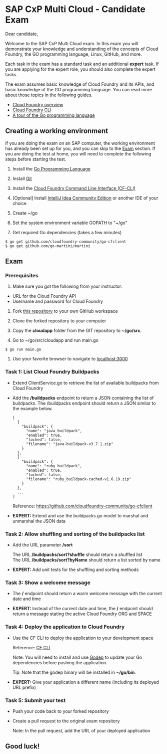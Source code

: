 # SAP CxP Multi Cloud - Candidate Exam

Dear candidate,

Welcome to the SAP CxP Multi Cloud exam. In this exam you will demonstrate your knowledge and understanding of the concepts of Cloud Foundry, the GO programming language, Linux, GitHub, and more.

Each task in the exam has a standard task and an additional **expert** task. If you are applying for the expert role, you should also complete the expert tasks.

The exam assumes basic knowledge of Cloud Foundry and its APIs, and basic knowledge of the GO programming language. You can read more about those topics in the following guides.

* [Cloud Foundry overview](https://docs.cloudfoundry.org/concepts/overview.html)
* [Cloud Foundry CLI](https://docs.cloudfoundry.org/cf-cli/)
* [A tour of the Go programming language](https://tour.golang.org/)

## Creating a working environment

If you are doing the exam on an SAP computer, the working environment has already been set up for you, and you can skip to the [Exam](#exam) section. If you are doing the test at home, you will need to complete the following steps before starting the test.

1. Install the [Go Programming Language](https://golang.org/dl/)

1. Install [Git](https://git-scm.com/downloads)

1. Install the [Cloud Foundry Command Line Interface (CF-CLI)](https://github.com/cloudfoundry/cli#downloads)

1. [Optional] Install [IntelliJ Idea Community Edition](https://www.jetbrains.com/idea/#chooseYourEdition) or another IDE of your choice

1. Create ~/go

1. Set the system environment variable GOPATH to "~/go"

1. Get required Go dependencies (takes a few minutes)

 ```
 $ go get github.com/cloudfoundry-community/go-cfclient
 $ go get github.com/go-martini/martini
 ```

## Exam

### Prerequisites
 
1. Make sure you got the following from your instructor:

  * URL for the Cloud Foundry API
  * Username and password for Cloud Foundry

1. Fork [this repository](https://github.com/sapmulticloud/candidate-exam) to your own GitHub workspace

1. Clone the forked repository to your computer

1. Copy the **cloudapp** folder from the GIT repository to **~/go/src**.

1. Go to ~/go/src/cloudapp and run main.go

  `$ go run main.go`

1. Use your favorite browser to navigate to [localhost:3000](http://localhost:3000)
  
### Task 1: List Cloud Foundry Buildpacks

* Extend ClientService.go to retrieve the list of available buildpacks from Cloud Foundry

* Add the **/buildpacks** endpoint to return a JSON containing the list of buildpacks. The /buildpacks endpoint should return a JSON similar to the example below.

  ```
  [
    {
      "buildpack": {
        "name": "java_buildpack",
        "enabled": true,
        "locked": false,
        "filename": "java-buildpack-v3.7.1.zip"
      }
    },
    {
      "buildpack": {
        "name": "ruby_buildpack",
        "enabled": true,
        "locked": false,
        "filename": "ruby_buildpack-cached-v1.6.19.zip"
      }
    },
    ...
  ]
  ```
  
  Reference: https://github.com/cloudfoundry-community/go-cfclient
  
* **EXPERT:** Extend and use the buildpacks.go model to marshal and unmarshal the JSON data

### Task 2: Allow shuffling and sorting of the buildpacks list

* Add the URL parameter **/sort**

  The URL **/buildpacks/sort?shuffle** should return a shuffled list  
  The URL **/buildpacks/sort?byName** should return a list sorted by name
  
* **EXPERT:** Add unit tests for the shuffling and sorting methods

### Task 3: Show a welcome message

* The **/** endpoint should return a warm welcome message with the current date and time

* **EXPERT:** Instead of the current date and time, the **/** endpoint should return a message stating the active Cloud Foundry ORG and SPACE

### Task 4: Deploy the application to Cloud Foundry

* Use the CF CLI to deploy the application to your development space

  Reference: [CF CLI](https://docs.cloudfoundry.org/cf-cli/)

  Note: You will need to install and use [Godep](https://github.com/tools/godep) to update your Go dependencies before pushing the application.
  
  Tip: Note that the godep binary will be installed in **~/go/bin**.

* **EXPERT:** Give your application a different name (including its deployed URL prefix)

### Task 5: Submit your test

* Push your code back to your forked repository

* Create a pull request to the original exam repository

  Note: In the pull request, add the URL of your deployed application

## Good luck!
